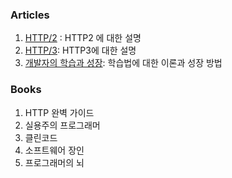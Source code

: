 ### Articles

1. [HTTP/2](https://http2-explained.haxx.se/en/part1) : HTTP2 에 대한 설명
2. [HTTP/3](https://http3-explained.haxx.se/): HTTP3에 대한 설명
3. [개발자의 학습과 성장](https://kciter.so/posts/developers-learning-and-growth/): 학습법에 대한 이론과 성장 방법

### Books

1. HTTP 완벽 가이드
2. 실용주의 프로그래머
3. 클린코드
4. 소프트웨어 장인
5. 프로그래머의 뇌
